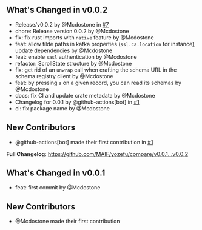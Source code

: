 ## What's Changed in v0.0.2
* Release/v0.0.2 by @Mcdostone in [#7](https://github.com/MAIF/yozefu/pull/7)
* chore: Release version 0.0.2 by @Mcdostone
* fix: fix rust imports with `native` feature by @Mcdostone
* feat: allow tilde paths in kafka properties (`ssl.ca.location` for instance), update dependencies by @Mcdostone
* feat: enable `sasl` authentication by @Mcdostone
* refactor: ScrollState structure by @Mcdostone
* fix: get rid of an `unwrap` call when crafting the schema URL in the schema registry client by @Mcdostone
* feat: by pressing `s` on a given record, you can read its schemas by @Mcdostone
* docs: fix CI and update crate metadata by @Mcdostone
* Changelog for 0.0.1 by @github-actions[bot] in [#1](https://github.com/MAIF/yozefu/pull/1)
* ci: fix package name by @Mcdostone

## New Contributors
* @github-actions[bot] made their first contribution in [#1](https://github.com/MAIF/yozefu/pull/1)

**Full Changelog**: https://github.com/MAIF/yozefu/compare/v0.0.1...v0.0.2

## What's Changed in v0.0.1
* feat: first commit by @Mcdostone

## New Contributors
* @Mcdostone made their first contribution

<!-- generated by git-cliff -->
